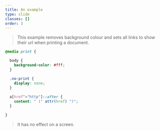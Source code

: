 ```yaml
---
title: An example
type: slide
classes: []
order: 3
---
```


> This example removes background colour and sets all links to show their url when printing a document.

```css
@media print {

  body {
    background-color: #fff;
  }

  .no-print {
    display: none;
  }
  
  a[href^="http"]::after {
    content: " (" attr(href) ")";
  }

}
```

> It has no effect on a screen.